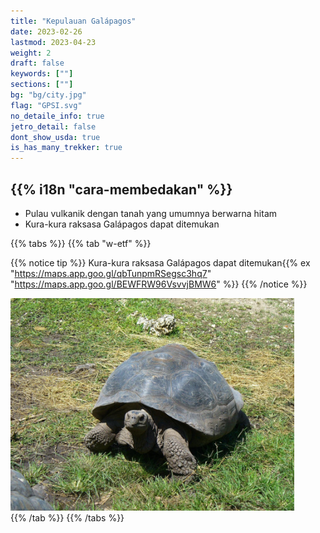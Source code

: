 ```yaml
---
title: "Kepulauan Galápagos"
date: 2023-02-26
lastmod: 2023-04-23
weight: 2
draft: false
keywords: [""]
sections: [""]
bg: "bg/city.jpg"
flag: "GPSI.svg"
no_detaile_info: true
jetro_detail: false
dont_show_usda: true
is_has_many_trekker: true
---
```


<div class="main-desciption country-description">
    <h2 class="section-title">{{% i18n "cara-membedakan" %}}</h2>
    <ul class="rule-list">
        <li>Pulau vulkanik dengan tanah yang umumnya berwarna hitam</li>
        <li>Kura-kura raksasa Galápagos dapat ditemukan</li>
    </ul>
</div>

{{% tabs %}}
{{% tab "w-etf" %}}

{{% notice tip %}}
Kura-kura raksasa Galápagos dapat ditemukan{{% ex "https://maps.app.goo.gl/qbTunpmRSegsc3hq7" "https://maps.app.goo.gl/BEWFRW96VsvvjBMW6" %}}
{{% /notice %}}

<div class="googlemap-if">
<img src="./galapagos_tortoise_giant_tortoise.jpg" width="90%">
</div>
{{% /tab %}}
{{% /tabs %}}
